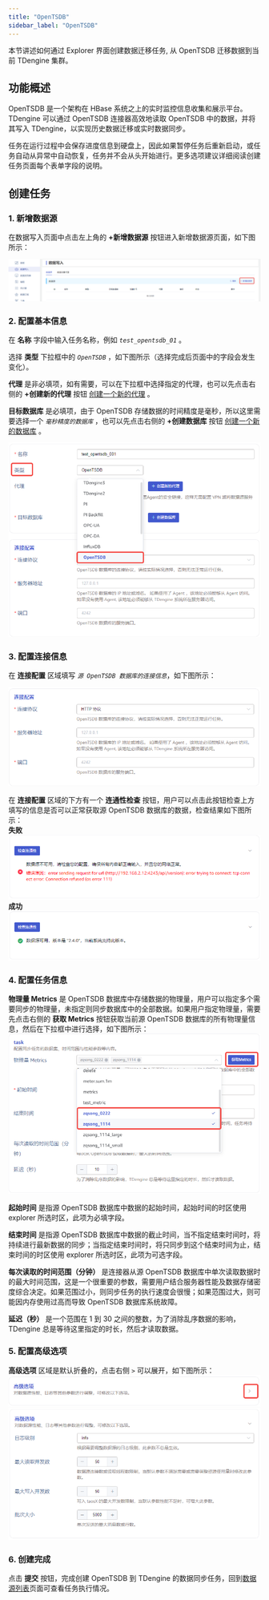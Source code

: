 ```yaml
---
title: "OpenTSDB"
sidebar_label: "OpenTSDB"
---
```


本节讲述如何通过 Explorer 界面创建数据迁移任务, 从 OpenTSDB 迁移数据到当前 TDengine 集群。

## 功能概述

OpenTSDB 是一个架构在 HBase 系统之上的实时监控信息收集和展示平台。TDengine 可以通过 OpenTSDB 连接器高效地读取 OpenTSDB 中的数据，并将其写入 TDengine，以实现历史数据迁移或实时数据同步。

任务在运行过程中会保存进度信息到硬盘上，因此如果暂停任务后重新启动，或任务自动从异常中自动恢复，任务并不会从头开始进行。更多选项建议详细阅读创建任务页面每个表单字段的说明。

## 创建任务

### 1. 新增数据源

在数据写入页面中点击左上角的 **+新增数据源** 按钮进入新增数据源页面，如下图所示：

![OpenTSDB-01zh-EnterDataSourcePage.png](./pic/OpenTSDB-01zh-EnterDataSourcePage.png "进入新增数据源页面")

### 2. 配置基本信息

在 **名称** 字段中输入任务名称，例如 *`test_opentsdb_01`* 。

选择 **类型** 下拉框中的 *`OpenTSDB`* ，如下图所示（选择完成后页面中的字段会发生变化）。

**代理** 是非必填项，如有需要，可以在下拉框中选择指定的代理，也可以先点击右侧的 **+创建新的代理** 按钮 [创建一个新的代理](../../explorer/#创建新的代理) 。

**目标数据库** 是必填项，由于 OpenTSDB 存储数据的时间精度是毫秒，所以这里需要选择一个 *`毫秒精度的数据库`* ，也可以先点击右侧的 **+创建数据库** 按钮 [创建一个新的数据库](../../explorer/#创建数据库) 。

![OpenTSDB-02zh-SelectTheTypeAsOpenTSDB.png](./pic/OpenTSDB-02zh-SelectTheTypeAsOpenTSDB.png "选择数据源类型为OpenTSDB")

### 3. 配置连接信息

在 **连接配置** 区域填写 *`源 OpenTSDB 数据库的连接信息`*，如下图所示：

![OpenTSDB-03zh-FillInTheConnectionInformation.png](./pic/OpenTSDB-03zh-FillInTheConnectionInformation.png "填写源OpenTSDB数据库的连接信息")

在 **连接配置** 区域的下方有一个 **连通性检查** 按钮，用户可以点击此按钮检查上方填写的信息是否可以正常获取源 OpenTSDB 数据库的数据，检查结果如下图所示：  
  **失败**  
  ![OpenTSDB-04zh-ConnectivityCheckFailed.png](./pic/OpenTSDB-04zh-ConnectivityCheckFailed.png "连通性检查失败")  
  **成功**  
  ![OpenTSDB-05zh-ConnectivityCheckSuccessful.png](./pic/OpenTSDB-05zh-ConnectivityCheckSuccessful.png "连通性检查成功")

### 4. 配置任务信息

**物理量 Metrics** 是 OpenTSDB 数据库中存储数据的物理量，用户可以指定多个需要同步的物理量，未指定则同步数据库中的全部数据。如果用户指定物理量，需要先点击右侧的 **获取 Metrics** 按钮获取当前源 OpenTSDB 数据库的所有物理量信息，然后在下拉框中进行选择，如下图所示：
![OpenTSDB-06zh-GetAndSelectMetrics.png](./pic/OpenTSDB-06zh-GetAndSelectMetrics.png "获取并选择物理量")

**起始时间** 是指源 OpenTSDB 数据库中数据的起始时间，起始时间的时区使用 explorer 所选时区，此项为必填字段。

**结束时间** 是指源 OpenTSDB 数据库中数据的截止时间，当不指定结束时间时，将持续进行最新数据的同步；当指定结束时间时，将只同步到这个结束时间为止，结束时间的时区使用 explorer 所选时区，此项为可选字段。

**每次读取的时间范围（分钟）** 是连接器从源 OpenTSDB 数据库中单次读取数据时的最大时间范围，这是一个很重要的参数，需要用户结合服务器性能及数据存储密度综合决定。如果范围过小，则同步任务的执行速度会很慢；如果范围过大，则可能因内存使用过高而导致 OpenTSDB 数据库系统故障。

**延迟（秒）** 是一个范围在 1 到 30 之间的整数，为了消除乱序数据的影响，TDengine 总是等待这里指定的时长，然后才读取数据。

### 5. 配置高级选项

**高级选项** 区域是默认折叠的，点击右侧 `>` 可以展开，如下图所示：
![OpenTSDB-07zh-AdvancedOptionsExpandButton.png](./pic/OpenTSDB-07zh-AdvancedOptionsExpandButton.png "高级选项展开按钮")
![OpenTSDB-08zh-AdvancedOptionsExpand.png](./pic/OpenTSDB-08zh-AdvancedOptionsExpand.png "高级选项展开按钮")

### 6. 创建完成

点击 **提交** 按钮，完成创建 OpenTSDB 到 TDengine 的数据同步任务，回到[数据源列表](../../explorer/#数据写入)页面可查看任务执行情况。